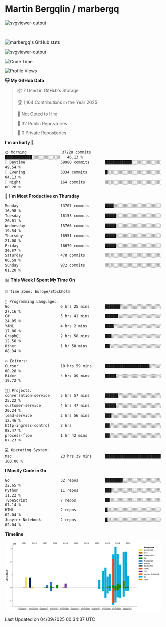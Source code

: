 # Martin Bergqlin / marbergq

![svgviewer-output](https://user-images.githubusercontent.com/2405410/206014777-22d41ecb-c24f-421d-b7d9-bba2cb5bb0de.svg)

<br>

<!--- [![Martin's Week](https://github-readme-stats.vercel.app/api/wakatime?username=marbergq&theme=dark)](https://github.com/anuraghazra/github-readme-stats) -->

![marbergq's GitHub stats](https://github-readme-stats.vercel.app/api?username=marbergq&count_private=true&show_icons=true)

![svgviewer-output](https://wakatime.com/badge/user/3f0a2069-6683-4e19-9a4a-7d21ea815067.svg)

<!--START_SECTION:waka-->
![Code Time](http://img.shields.io/badge/Code%20Time-5%2C338%20hrs%2028%20mins-blue)

![Profile Views](http://img.shields.io/badge/Profile%20Views-0-blue)

**🐱 My GitHub Data** 

> 📦 ? Used in GitHub's Storage 
 > 
> 🏆 1,164 Contributions in the Year 2025
 > 
> 🚫 Not Opted to Hire
 > 
> 📜 32 Public Repositories 
 > 
> 🔑 0 Private Repositories 
 > 
**I'm an Early 🐤** 

```text
🌞 Morning                37228 commits       ████████████░░░░░░░░░░░░░   46.13 % 
🌆 Daytime                39980 commits       ████████████░░░░░░░░░░░░░   49.54 % 
🌃 Evening                3334 commits        █░░░░░░░░░░░░░░░░░░░░░░░░   04.13 % 
🌙 Night                  164 commits         ░░░░░░░░░░░░░░░░░░░░░░░░░   00.20 % 
```
📅 **I'm Most Productive on Thursday** 

```text
Monday                   13707 commits       ████░░░░░░░░░░░░░░░░░░░░░   16.98 % 
Tuesday                  16153 commits       █████░░░░░░░░░░░░░░░░░░░░   20.01 % 
Wednesday                15766 commits       █████░░░░░░░░░░░░░░░░░░░░   19.54 % 
Thursday                 16951 commits       █████░░░░░░░░░░░░░░░░░░░░   21.00 % 
Friday                   16679 commits       █████░░░░░░░░░░░░░░░░░░░░   20.67 % 
Saturday                 478 commits         ░░░░░░░░░░░░░░░░░░░░░░░░░   00.59 % 
Sunday                   972 commits         ░░░░░░░░░░░░░░░░░░░░░░░░░   01.20 % 
```


📊 **This Week I Spent My Time On** 

```text
🕑︎ Time Zone: Europe/Stockholm

💬 Programming Languages: 
Go                       6 hrs 25 mins       ███████░░░░░░░░░░░░░░░░░░   27.16 % 
C#                       5 hrs 41 mins       ██████░░░░░░░░░░░░░░░░░░░   24.05 % 
YAML                     4 hrs 2 mins        ████░░░░░░░░░░░░░░░░░░░░░   17.06 % 
GraphQL                  2 hrs 58 mins       ███░░░░░░░░░░░░░░░░░░░░░░   12.58 % 
Other                    1 hr 58 mins        ██░░░░░░░░░░░░░░░░░░░░░░░   08.34 % 

🔥 Editors: 
Cursor                   18 hrs 59 mins      ████████████████████░░░░░   80.28 % 
Rider                    4 hrs 39 mins       █████░░░░░░░░░░░░░░░░░░░░   19.72 % 

🐱‍💻 Projects: 
conversation-service     5 hrs 57 mins       ██████░░░░░░░░░░░░░░░░░░░   25.22 % 
customer-service         4 hrs 47 mins       █████░░░░░░░░░░░░░░░░░░░░   20.24 % 
lead-service             2 hrs 56 mins       ███░░░░░░░░░░░░░░░░░░░░░░   12.46 % 
http-ingress-control     2 hrs               ██░░░░░░░░░░░░░░░░░░░░░░░   08.47 % 
process-flow             1 hr 42 mins        ██░░░░░░░░░░░░░░░░░░░░░░░   07.23 % 

💻 Operating System: 
Mac                      23 hrs 39 mins      █████████████████████████   100.00 % 
```

**I Mostly Code in Go** 

```text
Go                       32 repos            ████████░░░░░░░░░░░░░░░░░   32.65 % 
Python                   11 repos            ███░░░░░░░░░░░░░░░░░░░░░░   11.22 % 
TypeScript               7 repos             ██░░░░░░░░░░░░░░░░░░░░░░░   07.14 % 
HTML                     2 repos             █░░░░░░░░░░░░░░░░░░░░░░░░   02.04 % 
Jupyter Notebook         2 repos             █░░░░░░░░░░░░░░░░░░░░░░░░   02.04 % 
```



**Timeline**

![Lines of Code chart](https://raw.githubusercontent.com/marbergq/marbergq/main/assets/bar_graph.png)


 Last Updated on 04/09/2025 00:34:37 UTC
<!--END_SECTION:waka-->
